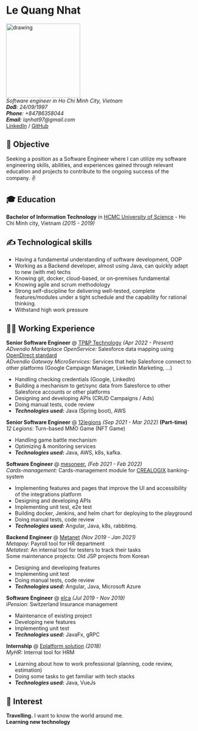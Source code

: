 # Le Quang Nhat

<img src="https://github.com/lqnhat97/my-digital-cv/blob/gh-pages/img/my_img.JPG?raw=true" alt="drawing" style="width:200px;"/> <br>
_Software engineer in Ho Chi Minh City, Vietnam_ <br>
_**DoB**: 24/09/1997_ <br>
_**Phone**: +84786358044_ <br>
_**Email**: lqnhat97@gmail.com_ <br>
[LinkedIn](https://www.linkedin.com/in/lqnhat97/) / [GitHub](https://github.com/lqnhat97/)

## 🎯 Objective

Seeking a position as a Software Engineer where I can utilize my software engineering skills, abilities, and experiences gained through relevant education and projects to contribute to the ongoing success of the company. ✌️ <br> 

## 🎓 Education

**Bachelor of Information Technology** in [HCMC University of Science](https://www.hcmus.edu.vn/) - Ho Chi Minh city, Vietnam _(2015 - 2019)_

## ✍️ Technological skills

- Having a fundamental understanding of software development, OOP
- Working as a Backend developer, almost using Java, can quickly adapt to new (with me) techs
- Knowing git, docker, cloud-based, or on-premises fundamental
- Knowing agile and scrum methodology
- Strong self-discipline for delivering well-tested, complete features/modules under a tight schedule and the capability for rational thinking.
- Withstand high work pressure

## 👨‍💻 Working Experience

**Senior Software Engineer** @ [TP&P Technology](https://www.tpptechnology.com/) _(Apr 2022 - Present)_ <br>
_ADvendio Marketplace OpenService:_ Salesforce data mapping using [OpenDirect standard](https://github.com/InteractiveAdvertisingBureau/OpenDirect/blob/master/OpenDirect.v2.0.final.md)<br>
_ADvendio Gateway MicroServices:_ Services that help Salesforce connect to other platforms (Google Campaign Manager, Linkedin Marketing, ...) <br>

- Handling checking credentials (Google, LinkedIn)
- Building a mechanism to get/sync data from Salesforce to other Salesforce accounts or other platforms
- Designing and developing APIs (CRUD Campaigns / Ads)
- Doing manual tests, code review
- **_Technologies used:_** Java (Spring boot), AWS

**Senior Software Engineer** @ [12legions](https://12legions.io/) _(Sep 2021 - Mar 2022)_ **(Part-time)** <br>
_12 Legions:_ Turn-based MMO Game (NFT Game)

- Handling game battle mechanism
- Optimizing & monitoring services
- **_Technologies used:_** Java, AWS, k8s, kafka.

**Software Engineer** @ [mesoneer.](https://www.mesoneer.io/en/) _(Feb 2021 - Feb 2022)_ <br>
_Cards-management:_ Cards-management module for [CREALOGIX](https://crealogix.com/en) banking-system

- Implementing features and pages that improve the UI and accessibility of the integrations platform
- Designing and developing APIs
- Implementing unit test, e2e test
- Building docker, Jenkins, and helm chart for deploying to the playground
- Doing manual tests, code review
- **_Technologies used:_** Angular, Java, k8s, rabbitmq.

**Backend Engineer** @ [Metanet](https://www.metanet.co.kr/) _(Nov 2019 - Jan 2021)_ <br>
_Metapay:_ Payroll tool for HR department <br>
_Metatest:_ An internal tool for testers to track their tasks <br>
Some maintenance projects: Old JSP projects from Korean

- Designing and developing features
- Implementing unit test
- Doing manual tests, code review
- **_Technologies used:_** Angular, Java, Microsoft Azure

**Software Engineer** @ [elca](https://www.elca.vn/) _(Jul 2019 - Nov 2019)_ <br>
_iPension:_ Switzerland Insurance management

- Maintenance of existing project
- Developing new features
- Implementing unit test
- **_Technologies used:_** JavaFx, gRPC

**Internship** @ [Eplatform solution](https://www.eplatform.vn/) _(2018)_ <br>
_MyHR:_ Internal tool for HRM

- Learning about how to work professional (planning, code review, estimation)
- Doing some tasks to get familiar with tech stacks
- **_Technologies used:_** Java, VueJs

## 🧸 Interest

**Travelling.** I want to know the 
world around me.<br>
**Learning new technology**
